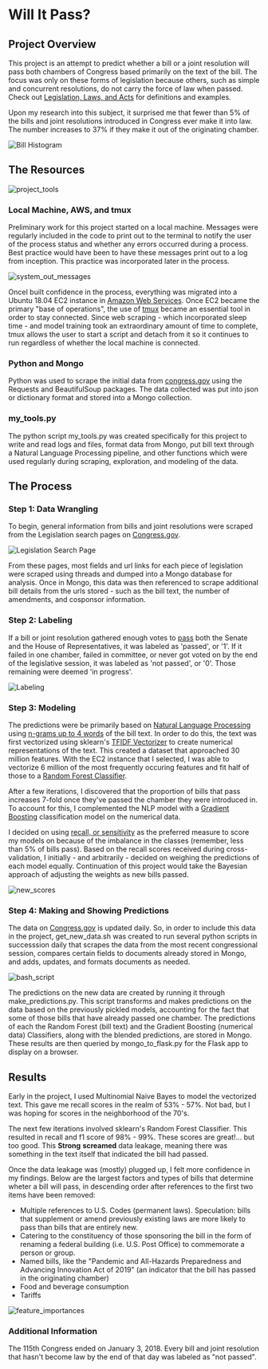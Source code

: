 # Will It Pass?

## Project Overview

This project is an attempt to predict whether a bill or a joint resolution will pass both chambers of Congress based primarily on the text of the bill. The focus was only on these forms of legislation because others, such as simple and concurrent resolutions, do not carry the force of law when passed. Check out [Legislation, Laws, and Acts](https://www.senate.gov/legislative/common/briefing/leg_laws_acts.htm) for definitions and examples. 

Upon my research into this subject, it surprised me that fewer than 5% of the bills and joint resolutions introduced in Congress ever make it into law. The number increases to 37% if they make it out of the originating chamber.

![Bill Histogram](img/new_bill_histogram.png)


## The Resources

![project_tools](img/project_tools.png)

### Local Machine, AWS, and tmux
Preliminary work for this project started on a local machine. Messages were regularly included in the code to print out to the terminal to notify the user of the process status and whether any errors occurred during a process. Best practice would have been to have these messages print out to a log from inception. This practice was incorporated later in the process.

![system_out_messages](img/system_out_messages.png)

OnceI built confidence in the process, everything was migrated into a Ubuntu 18.04 EC2 instance in [Amazon Web Services](https://aws.amazon.com). Once EC2 became the primary "base of operations", the use of [tmux](https://en.wikipedia.org/wiki/Tmux) became an essential tool in order to stay connected. Since web scraping - which incorporated sleep time - and model training took an extraordinary amount of time to complete, tmux allows the user to start a script and detach from it so it continues to run regardless of whether the local machine is connected.


### Python and Mongo
Python was used to scrape the initial data from [congress.gov](https://www.congress.gov/search?q={%22source%22:%22legislation%22}&pageSize=250) using the Requests and BeautifulSoup packages. The data collected was put into json or dictionary format and stored into a Mongo collection. 


### my_tools.py
The python script my_tools.py was created specifically for this project to write and read logs and files, format data from Mongo, put bill text through a Natural Language Processing pipeline, and other functions which were used regularly during scraping, exploration, and modeling of the data.



## The Process

### Step 1: Data Wrangling
To begin, general information from bills and joint resolutions were scraped from the Legislation search pages on [Congress.gov](https://www.congress.gov/search?q={%22source%22:%22legislation%22}&pageSize=250). 

![Legislation Search Page](img/legislation_search.png)

From these pages, most fields and url links for each piece of legislation were scraped using threads and dumped into a Mongo database for analysis. Once in Mongo, this data was then referenced to scrape additional bill details from the urls stored - such as the bill text, the number of amendments, and cosponsor information.


### Step 2: Labeling
If a bill or joint resolution gathered enough votes to [pass](https://www.usa.gov/how-laws-are-made) both the Senate and the House of Representatives, it was labeled as 'passed', or '1'. If it failed in one chamber, failed in committee, or never got voted on by the end of the legislative session, it was labeled as 'not passed', or '0'. Those remaining were deemed 'in progress'. 

![Labeling](img/Labeling.png)


### Step 3: Modeling

The predictions were be primarily based on [Natural Language Processing](https://en.wikipedia.org/wiki/Natural_language_processing) using [n-grams up to 4 words](https://en.wikipedia.org/wiki/N-gram) of the bill text. In order to do this, the text was first vectorized using sklearn's [TFIDF Vectorizer](https://scikit-learn.org/stable/modules/generated/sklearn.feature_extraction.text.TfidfVectorizer.html) to create numerical representations of the text. This created a dataset that approached 30 million features. With the EC2 instance that I selected, I was able to vectorize 6 million of the most frequently occuring features and fit half of those to a [Random Forest Classifier](https://scikit-learn.org/stable/modules/generated/sklearn.ensemble.RandomForestClassifier.html).


After a few iterations, I discovered that the proportion of bills that pass increases 7-fold once they've passed the chamber they were introduced in. To account for this, I complemented the NLP model with a [Gradient Boosting](https://scikit-learn.org/stable/modules/generated/sklearn.ensemble.GradientBoostingClassifier.html) classification model on the numerical data.


I decided on using [recall, or sensitivity](https://en.wikipedia.org/wiki/Sensitivity_and_specificity) as the preferred measure to score my models on because of the imbalance in the classes (remember, less than 5% of bills pass). Based on the recall scores received during cross-validation, I initially - and arbitrarily - decided on weighing the predictions of each model equally. Continuation of this project would take the Bayesian approach of adjusting the weights as new bills passed.

![new_scores](img/new_scores.png)



### Step 4: Making and Showing Predictions
The data on [Congress.gov](https://www.congress.gov/search?q={%22source%22:%22legislation%22}&pageSize=250) is updated daily. So, in order to include this data in the project, get_new_data.sh was created to run several python scripts in successsion daily that scrapes the data from the most recent congressional session, compares certain fields to documents already stored in Mongo, and adds, updates, and formats documents as needed.

![bash_script](img/bash_script.png)

The predictions on the new data are created by running it through make_predictions.py. This script transforms and makes predictions on the data based on the previously pickled models, accounting for the fact that some of those bills that have already passed one chamber. The predictions of each the Random Forest (bill text) and the Gradient Boosting (numerical data) Classifiers, along with the blended predictions, are stored in Mongo. These results are then queried by mongo_to_flask.py for the Flask app to display on a browser.


## Results
Early in the project, I used Multinomial Naive Bayes to model the vectorized text. This gave me recall scores in the realm of 53% - 57%. Not bad, but I was hoping for scores in the neighborhood of the 70's.

The next few iterations involved sklearn's Random Forest Classifier. This resulted in recall and f1 score of 98% - 99%. These scores are great!... but too good. This **Strong** __screamed__ data leakage, meaning there was something in the text itself that indicated the bill had passed.

Once the data leakage was (mostly) plugged up, I felt more confidence in my findings. Below are the largest factors and types of bills that determine wheter a bill will pass, in descending order after references to the first two items have been removed: 

* Multiple references to U.S. Codes (permanent laws). Speculation: bills that supplement or amend previously existing laws are more likely to pass than bills that are entirely new.
* Catering to the constituency of those sponsoring the bill in the form of renaming a federal building (i.e. U.S. Post Office) to commemorate a person or group.
* Named bills, like the "Pandemic and All-Hazards Preparedness and Advancing Innovation Act of 2019" (an indicator that the bill has passed in the originating chamber)
* Food and beverage consumption
* Tariffs


![feature_importances](img/feature_importance.png)




### Additional Information
The 115th Congress ended on January 3, 2018. Every bill and joint resolution that hasn't become law by the end of that day was labeled as "not passed". 
